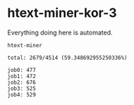 # htext-miner-kor-3

Everything doing here is automated.

```
htext-miner

total: 2679/4514 (59.348692955250336%)

job0: 477
job1: 472
job2: 676
job3: 525
job4: 529
```